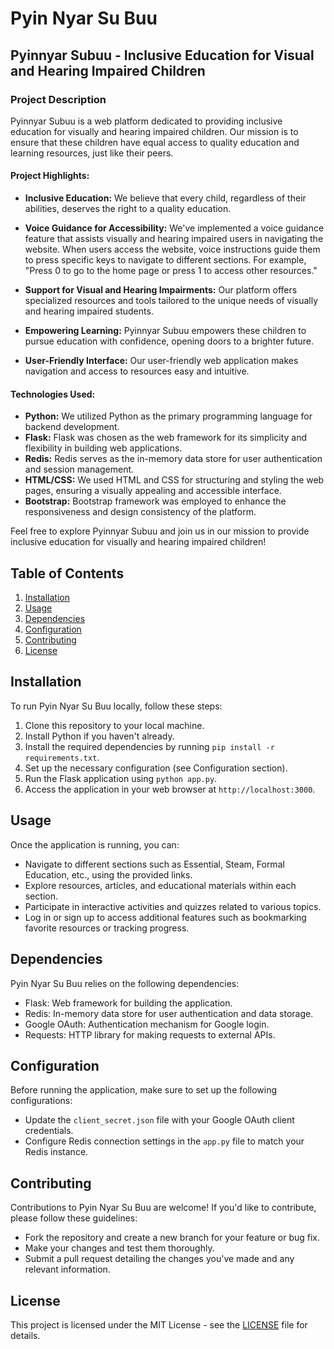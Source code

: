# Pyin Nyar Su Buu

## Pyinnyar Subuu - Inclusive Education for Visual and Hearing Impaired Children

### Project Description

Pyinnyar Subuu is a web platform dedicated to providing inclusive education for visually and hearing impaired children. Our mission is to ensure that these children have equal access to quality education and learning resources, just like their peers.

#### Project Highlights:

- **Inclusive Education:** We believe that every child, regardless of their abilities, deserves the right to a quality education.

- **Voice Guidance for Accessibility:** We've implemented a voice guidance feature that assists visually and hearing impaired users in navigating the website. When users access the website, voice instructions guide them to press specific keys to navigate to different sections. For example, "Press 0 to go to the home page or press 1 to access other resources."

- **Support for Visual and Hearing Impairments:** Our platform offers specialized resources and tools tailored to the unique needs of visually and hearing impaired students.

- **Empowering Learning:** Pyinnyar Subuu empowers these children to pursue education with confidence, opening doors to a brighter future.

- **User-Friendly Interface:** Our user-friendly web application makes navigation and access to resources easy and intuitive.

#### Technologies Used:

- **Python:** We utilized Python as the primary programming language for backend development.
- **Flask:** Flask was chosen as the web framework for its simplicity and flexibility in building web applications.
- **Redis:** Redis serves as the in-memory data store for user authentication and session management.
- **HTML/CSS:** We used HTML and CSS for structuring and styling the web pages, ensuring a visually appealing and accessible interface.
- **Bootstrap:** Bootstrap framework was employed to enhance the responsiveness and design consistency of the platform.

Feel free to explore Pyinnyar Subuu and join us in our mission to provide inclusive education for visually and hearing impaired children!

## Table of Contents
1. [Installation](#installation)
2. [Usage](#usage)
3. [Dependencies](#dependencies)
4. [Configuration](#configuration)
5. [Contributing](#contributing)
6. [License](#license)

## Installation
To run Pyin Nyar Su Buu locally, follow these steps:
1. Clone this repository to your local machine.
2. Install Python if you haven't already.
3. Install the required dependencies by running `pip install -r requirements.txt`.
4. Set up the necessary configuration (see Configuration section).
5. Run the Flask application using `python app.py`.
6. Access the application in your web browser at `http://localhost:3000`.

## Usage
Once the application is running, you can:
- Navigate to different sections such as Essential, Steam, Formal Education, etc., using the provided links.
- Explore resources, articles, and educational materials within each section.
- Participate in interactive activities and quizzes related to various topics.
- Log in or sign up to access additional features such as bookmarking favorite resources or tracking progress.

## Dependencies
Pyin Nyar Su Buu relies on the following dependencies:
- Flask: Web framework for building the application.
- Redis: In-memory data store for user authentication and data storage.
- Google OAuth: Authentication mechanism for Google login.
- Requests: HTTP library for making requests to external APIs.

## Configuration
Before running the application, make sure to set up the following configurations:
- Update the `client_secret.json` file with your Google OAuth client credentials.
- Configure Redis connection settings in the `app.py` file to match your Redis instance.

## Contributing
Contributions to Pyin Nyar Su Buu are welcome! If you'd like to contribute, please follow these guidelines:
- Fork the repository and create a new branch for your feature or bug fix.
- Make your changes and test them thoroughly.
- Submit a pull request detailing the changes you've made and any relevant information.

## License
This project is licensed under the MIT License - see the [LICENSE](LICENSE) file for details.